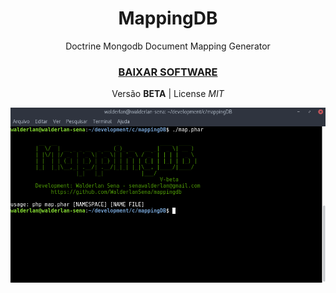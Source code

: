 <h1 align="center">MappingDB</h1>
<p align="center">Doctrine Mongodb Document Mapping Generator</p>

<h3 align="center"><a href="https://github.com/WalderlanSena/mappingdb/raw/master/map.phar">BAIXAR SOFTWARE</a></h3>
<p align="center">Versão <b>BETA</b> | License <i>MIT</i></p>
<p align="center">
  <img src="https://github.com/WalderlanSena/mappingdb/blob/master/example.png">
</p>
